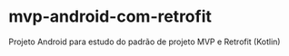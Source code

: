 # mvp-android-com-retrofit
Projeto Android para estudo do padrão de projeto MVP e Retrofit (Kotlin)
